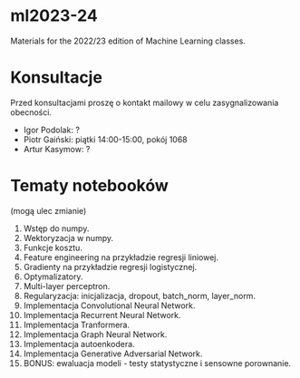 # ml2023-24
Materials for the 2022/23 edition of Machine Learning classes.

# Konsultacje
Przed konsultacjami proszę o kontakt mailowy w celu zasygnalizowania obecności.
- Igor Podolak: ?
- Piotr Gaiński: piątki 14:00-15:00, pokój 1068
- Artur Kasymow: ?

# Tematy notebooków
(mogą ulec zmianie)
1. Wstęp do numpy.
2. Wektoryzacja w numpy.
3. Funkcje kosztu.
4. Feature engineering na przykładzie regresji liniowej.
5. Gradienty na przykładzie regresji logistycznej.
6. Optymalizatory.
7. Multi-layer perceptron.
8. Regularyzacja: inicjalizacja, dropout, batch_norm, layer_norm.
9.  Implementacja Convolutional Neural Network.
10. Implementacja Recurrent Neural Network.
11. Implementacja Tranformera.
12. Implementacja Graph Neural Network.
13. Implementacja autoenkodera.
14. Implementacja Generative Adversarial Network.
15. BONUS: ewaluacja modeli - testy statystyczne i sensowne porownanie.
